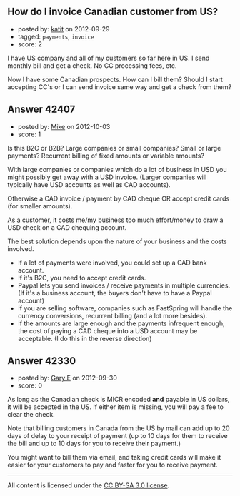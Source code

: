 ## How do I invoice Canadian customer from US?

- posted by: [katit](https://stackexchange.com/users/-1/11093-katit) on 2012-09-29
- tagged: `payments`, `invoice`
- score: 2

I have US company and all of my customers so far here in US. I send monthly bill and get a check. No CC processing fees, etc.

Now I have some Canadian prospects. How can I bill them? Should I start accepting CC's or I can send invoice same way and get a check from them?


## Answer 42407

- posted by: [Mike](https://stackexchange.com/users/-1/3475-mike) on 2012-10-03
- score: 1

Is this B2C or B2B? Large companies or small companies? Small or large payments? Recurrent billing of fixed amounts or variable amounts?

With large companies or companies which do a lot of business in USD you might possibly get away with a USD invoice. (Larger companies will typically have USD accounts as well as CAD accounts).

Otherwise a CAD invoice / payment by CAD cheque OR accept credit cards (for smaller amounts).

As a customer, it costs me/my business too much effort/money to draw a USD check on a CAD chequing account. 

The best solution depends upon the nature of your business and the costs involved. 

 - If a lot of payments were involved, you could set up a CAD bank account. 
 - If it's B2C, you need to accept credit cards. 
 - Paypal lets you send invoices / receive payments in multiple currencies. (If it's a business account, the buyers don't have to have a Paypal account)
 - If you are selling software, companies such as FastSpring will handle the currency conversions, recurrent billing (and a lot more besides). 
 - If the amounts are large enough and the payments infrequent enough, the cost of paying a CAD cheque into a USD account may be acceptable. (I do this in the reverse direction)



## Answer 42330

- posted by: [Gary E](https://stackexchange.com/users/-1/2587-gary-e) on 2012-09-30
- score: 0

As long as the Canadian check is MICR encoded **and** payable in US dollars, it will be accepted in the US. If either item is missing, you will pay a fee to clear the check.

Note that billing customers in Canada from the US by mail can add up to 20 days of delay to your receipt of payment (up to 10 days for them to receive the bill and up to 10 days for you to receive their payment.)

You might want to bill them via email, and taking credit cards will make it easier for your customers to pay and faster for you to receive payment.



---

All content is licensed under the [CC BY-SA 3.0 license](https://creativecommons.org/licenses/by-sa/3.0/).
